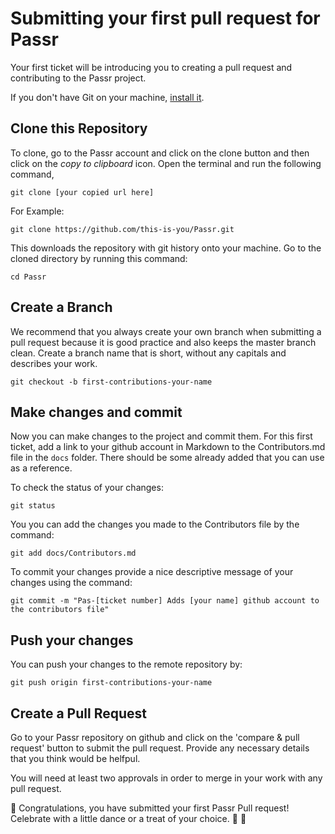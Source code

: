 # Submitting your first pull request for Passr

Your first ticket will be introducing you to creating a pull request and contributing to the Passr project. 

 If you don't have Git on your machine, [install it](https://docs.github.com/en/free-pro-team@latest/github/getting-started-with-github/set-up-git). 

## Clone this Repository
To clone, go to the Passr account and click on the clone button and then click on the <em> copy to clipboard </em> icon.  Open the terminal and run the following command,

 ```git clone [your copied url here]```

For Example:

```git clone https://github.com/this-is-you/Passr.git```

This downloads the repository with git history onto your machine.  Go to the cloned directory by running this command:

```cd Passr```

## Create a Branch

We recommend that you always create your own branch when submitting a pull request because it is good practice and also keeps the master branch clean.  Create a branch name that is short, without any capitals and describes your work.

```git checkout -b first-contributions-your-name```

## Make changes and commit 

Now you can make changes to the project and commit them.  For this first ticket, add a link to your github account in Markdown to the Contributors.md file in the `docs` folder.  There should be some already added that you can use as a reference.

To check the status of your changes:

```git status```

You you can add the changes you made to the Contributors file by the command:

```git add docs/Contributors.md```

To commit your changes provide a nice descriptive message of your changes using the command:

```git commit -m "Pas-[ticket number] Adds [your name] github account to the contributors file"```

## Push your changes

You can push your changes to the remote repository by:

```git push origin first-contributions-your-name```

## Create a Pull Request

Go to your Passr repository on github and click on the 'compare & pull request' button to submit the pull request.  Provide any necessary details that you think would be helfpul.

You will need at least two approvals in order to merge in your work with any pull request. 

:tada: Congratulations, you have submitted your first Passr Pull request!  Celebrate with a little dance or a treat of your choice. :raised_hands: :ice_cream:

